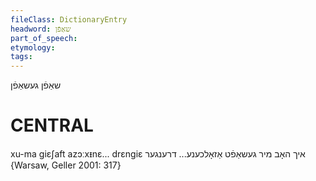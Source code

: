 ```yaml
---
fileClass: DictionaryEntry
headword: שאַפֿן
part_of_speech: 
etymology: 
tags: 
---
```

שאַפֿן
געשאַפֿן

CENTRAL
========

xu-ma giɛʃaft azɔːxᵻnɛ... drɛngiɛ איך האָב מיר געשאַפֿט אַזאָלכענע... דרענגער {Warsaw, Geller 2001: 317}